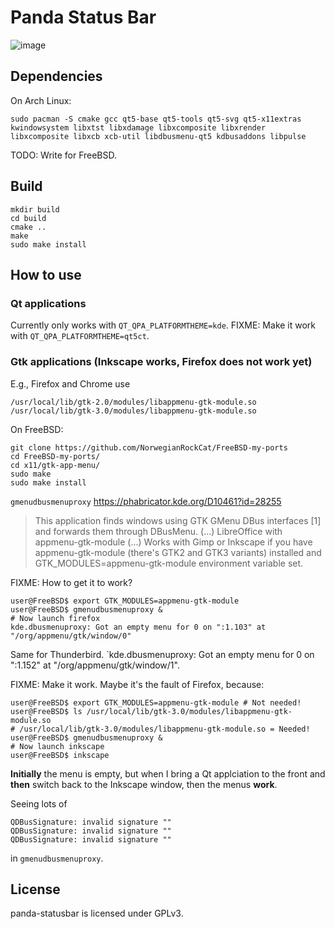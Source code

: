 # Panda Status Bar

![image](https://user-images.githubusercontent.com/2480569/94789725-96ed8d00-03d5-11eb-95e8-7f17f6166de4.png)

## Dependencies

On Arch Linux:

`sudo pacman -S cmake gcc qt5-base qt5-tools qt5-svg qt5-x11extras kwindowsystem libxtst libxdamage libxcomposite libxrender libxcomposite libxcb xcb-util libdbusmenu-qt5 kdbusaddons libpulse`

TODO: Write for FreeBSD.

## Build

```
mkdir build
cd build
cmake ..
make
sudo make install
```
## How to use

### Qt applications

Currently only works with `QT_QPA_PLATFORMTHEME=kde`. FIXME: Make it work with `QT_QPA_PLATFORMTHEME=qt5ct`.

### Gtk applications (Inkscape works, Firefox does not work yet)

E.g., Firefox and Chrome use

```
/usr/local/lib/gtk-2.0/modules/libappmenu-gtk-module.so
/usr/local/lib/gtk-3.0/modules/libappmenu-gtk-module.so
```

On FreeBSD:

```
git clone https://github.com/NorwegianRockCat/FreeBSD-my-ports
cd FreeBSD-my-ports/
cd x11/gtk-app-menu/
sudo make
sudo make install
```

`gmenudbusmenuproxy` https://phabricator.kde.org/D10461?id=28255

> This application finds windows using GTK GMenu DBus interfaces [1] and forwards them through DBusMenu. (...) 
> LibreOffice with appmenu-gtk-module (...)
> Works with Gimp or Inkscape if you have appmenu-gtk-module (there's GTK2 and GTK3 variants) installed and GTK_MODULES=appmenu-gtk-module environment variable set.

FIXME: How to get it to work?

```
user@FreeBSD$ export GTK_MODULES=appmenu-gtk-module
user@FreeBSD$ gmenudbusmenuproxy &
# Now launch firefox
kde.dbusmenuproxy: Got an empty menu for 0 on ":1.103" at "/org/appmenu/gtk/window/0"
```

Same for Thunderbird. `kde.dbusmenuproxy: Got an empty menu for 0 on ":1.152" at "/org/appmenu/gtk/window/1".

FIXME: Make it work. Maybe it's the fault of Firefox, because:

```
user@FreeBSD$ export GTK_MODULES=appmenu-gtk-module # Not needed!
user@FreeBSD$ ls /usr/local/lib/gtk-3.0/modules/libappmenu-gtk-module.so
# /usr/local/lib/gtk-3.0/modules/libappmenu-gtk-module.so = Needed!
user@FreeBSD$ gmenudbusmenuproxy &
# Now launch inkscape
user@FreeBSD$ inkscape
```

__Initially__ the menu is empty, but when I bring a Qt applciation to the front and __then__ switch back to the Inkscape window, then the menus __work__.


Seeing lots of

```
QDBusSignature: invalid signature ""
QDBusSignature: invalid signature ""
QDBusSignature: invalid signature ""
```

in `gmenudbusmenuproxy`.

## License

panda-statusbar is licensed under GPLv3.

